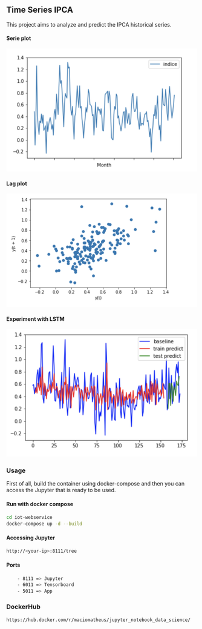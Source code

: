 ## Time Series IPCA

This project aims to analyze and predict the IPCA historical series.

#### Serie plot

![serie](https://raw.githubusercontent.com/macio-matheus/time-series-ipca/master/docs/serie_plot.png)

#### Lag plot

![lag plot](https://raw.githubusercontent.com/macio-matheus/time-series-ipca/master/docs/lag_plot.png)

#### Experiment with LSTM

![lstm experiment plot](https://raw.githubusercontent.com/macio-matheus/time-series-ipca/master/docs/experiment_lstm.png)




### Usage
First of all, build the container using docker-compose and then you can 
access the Jupyter that is ready to be used.

#### Run with docker compose
```sh
cd iot-webservice
docker-compose up -d --build
```

#### Accessing Jupyter
```sh
http://<your-ip>:8111/tree
```

#### Ports
```sh
    - 8111 => Jupyter
    - 6011 => Tensorboard
    - 5011 => App
```

### DockerHub
```sh
https://hub.docker.com/r/maciomatheus/jupyter_notebook_data_science/
```